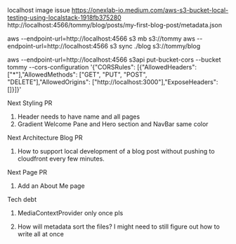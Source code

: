 localhost image issue https://onexlab-io.medium.com/aws-s3-bucket-local-testing-using-localstack-1918fb375280
http://localhost:4566/tommy/blog/posts/my-first-blog-post/metadata.json

aws --endpoint-url=http://localhost:4566 s3 mb s3://tommy
aws --endpoint-url=http://localhost:4566 s3 sync ./blog s3://tommy/blog

aws --endpoint-url=http://localhost:4566 s3api put-bucket-cors --bucket tommy --cors-configuration '{"CORSRules": [{"AllowedHeaders": ["*"],"AllowedMethods": ["GET", "PUT", "POST", "DELETE"],"AllowedOrigins": ["http://localhost:3000"],"ExposeHeaders": []}]}'

Next Styling PR

1. Header needs to have name and all pages
1. Gradient Welcome Pane and Hero section and NavBar same color

Next Architecture Blog PR

1. How to support local development of a blog post without pushing to cloudfront every few minutes.

Next Page PR

1. Add an About Me page

Tech debt

1. MediaContextProvider only once pls

1. How will metadata sort the files? I might need to still figure out how to write all at once

